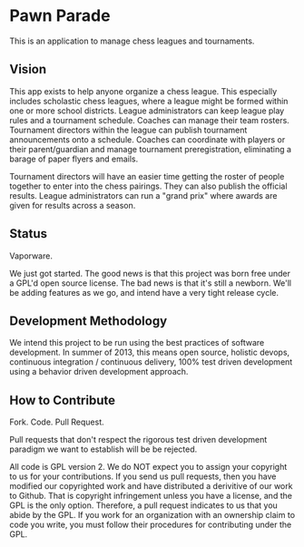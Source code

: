 # Pawn Parade

This is an application to manage chess leagues and tournaments.

## Vision

This app exists to help anyone organize a chess league. This especially includes scholastic chess leagues, where a league might be formed within one or more school districts. League administrators can keep league play rules and a tournament schedule. Coaches can manage their team rosters. Tournament directors within the league can publish tournament announcements onto a schedule. Coaches can coordinate with players or their parent/guardian and manage tournament preregistration, eliminating a barage of paper flyers and emails. 

Tournament directors will have an easier time getting the roster of people together to enter into the chess pairings. They can also publish the official results. League administrators can run a "grand prix" where awards are given for results across a season.

## Status

Vaporware.

We just got started. The good news is that this project was born free under a GPL'd open source license. The bad news is that it's still a newborn. We'll be adding features as we go, and intend have a very tight release cycle. 

## Development Methodology

We intend this project to be run using the best practices of software development. In summer of 2013, this means open source, holistic devops, continuous integration / continuous delivery, 100% test driven development using a behavior driven development approach.

## How to Contribute

Fork. Code. Pull Request.

Pull requests that don't respect the rigorous test driven development paradigm we want to establish will be be rejected. 

All code is GPL version 2. We do NOT expect you to assign your copyright to us for your contributions. If you send us pull requests, then you have modified our copyrighted work and  have distributed a derivitive of our work to Github. That is copyright infringement unless you have a license, and the GPL is the only option. Therefore, a pull request indicates  to us that you abide by the GPL. If you work for an organization with an ownership claim to code you write, you must follow their procedures for contributing under the GPL. 